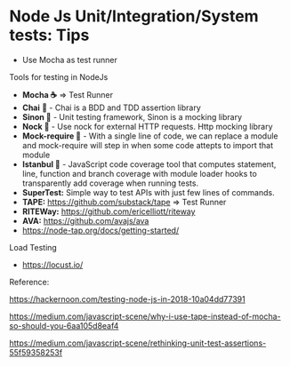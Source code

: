 # Node Js Unit/Integration/System tests: Tips

- Use Mocha as test runner

Tools for testing in NodeJs

- **Mocha ☕** => Test Runner
- **Chai** 🥃 - Chai is a BDD and TDD assertion library
- **Sinon 🧙‍** - Unit testing framework, Sinon is a mocking library
- **Nock 🔮** - Use nock for external HTTP requests. Http mocking library
- **Mock-require 🎩** - With a single line of code, we can replace a module and mock-require will step in when some code attepts to import that module
- **Istanbul 🔭** - JavaScript code coverage tool that computes statement, line, function and branch coverage with module loader hooks to transparently add coverage when running tests.
- **SuperTest:**  Simple way to test APIs with just few lines of commands.
- **TAPE:** https://github.com/substack/tape => Test Runner
- **RITEWay:** https://github.com/ericelliott/riteway
- **AVA:** https://github.com/avajs/ava
- https://node-tap.org/docs/getting-started/

Load Testing

- https://locust.io/

Reference: 

https://hackernoon.com/testing-node-js-in-2018-10a04dd77391

https://medium.com/javascript-scene/why-i-use-tape-instead-of-mocha-so-should-you-6aa105d8eaf4

https://medium.com/javascript-scene/rethinking-unit-test-assertions-55f59358253f


